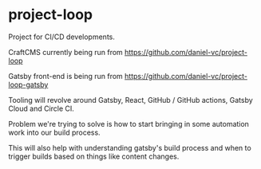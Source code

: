 # project-loop
Project for CI/CD developments.

CraftCMS currently being run from https://github.com/daniel-vc/project-loop

Gatsby front-end is being run from https://github.com/daniel-vc/project-loop-gatsby

Tooling will revolve around Gatsby, React, GitHub / GitHub actions, Gatsby Cloud and Circle CI.

Problem we're trying to solve is how to start bringing in some automation work into our build process.

This will also help with understanding gatsby's build process and when to trigger builds based on things like content changes.
